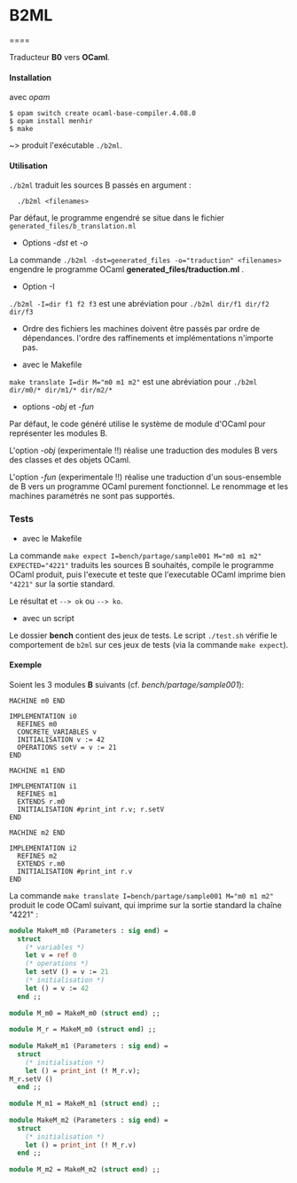 # B2ML
====

Traducteur **B0** vers **OCaml**.

#### Installation 

avec *opam* 
```
$ opam switch create ocaml-base-compiler.4.08.0
$ opam install menhir
$ make
```

~> produit l'exécutable `./b2ml`.

#### Utilisation 

`./b2ml` traduit les sources B passés en argument :
```
  ./b2ml <filenames>
```
Par défaut, le programme engendré se situe dans le fichier `generated_files/b_translation.ml`

- Options *-dst* et *-o*

La commande `./b2ml -dst=generated_files -o="traduction" <filenames>` engendre le programme OCaml **generated_files/traduction.ml** .

- Option -I

`./b2ml -I=dir f1 f2 f3` est une abréviation pour `./b2ml dir/f1 dir/f2 dir/f3`

- Ordre des fichiers
les machines doivent être passés par ordre de dépendances. 
l'ordre des raffinements et implémentations n'importe pas.

- avec le Makefile

`make translate I=dir M="m0 m1 m2"` est une abréviation pour `./b2ml dir/m0/* dir/m1/* dir/m2/*`

- options *-obj* et *-fun*

Par défaut, le code généré utilise le système de module d'OCaml pour représenter les modules B.

L'option *-obj* (experimentale !!) réalise une traduction des modules B vers des classes et des objets OCaml.

L'option *-fun* (experimentale !!) réalise une traduction d'un sous-ensemble de B vers un programme OCaml purement fonctionnel. Le renommage et les machines paramétrés ne sont pas supportés.

### Tests

- avec le Makefile

La commande `make expect I=bench/partage/sample001 M="m0 m1 m2" EXPECTED="4221"` 
traduits les sources B souhaités, compile le programme OCaml produit, puis l'execute et teste que l'executable OCaml imprime bien `"4221"` sur la sortie standard.

Le résultat et `--> ok` ou  `--> ko`.

- avec un script

Le dossier **bench** contient des jeux de tests.
Le script `./test.sh` vérifie le comportement de `b2ml` sur ces jeux de tests (via la commande `make expect`).


#### Exemple

Soient les 3 modules **B** suivants (cf. *bench/partage/sample001*):
```
MACHINE m0 END

IMPLEMENTATION i0
  REFINES m0
  CONCRETE_VARIABLES v
  INITIALISATION v := 42
  OPERATIONS setV = v := 21 
END

MACHINE m1 END

IMPLEMENTATION i1
  REFINES m1
  EXTENDS r.m0
  INITIALISATION #print_int r.v; r.setV
END

MACHINE m2 END

IMPLEMENTATION i2
  REFINES m2
  EXTENDS r.m0
  INITIALISATION #print_int r.v
END
```

La commande `make translate I=bench/partage/sample001 M="m0 m1 m2"`
produit le code OCaml suivant, qui imprime sur la sortie standard la chaîne "4221" :

```ocaml
module MakeM_m0 (Parameters : sig end) = 
  struct
    (* variables *) 
    let v = ref 0 
    (* operations *) 
    let setV () = v := 21 
    (* initialisation *) 
    let () = v := 42
  end ;;
 
module M_m0 = MakeM_m0 (struct end) ;;
 
module M_r = MakeM_m0 (struct end) ;;
 
module MakeM_m1 (Parameters : sig end) = 
  struct
    (* initialisation *) 
    let () = print_int (! M_r.v);
M_r.setV ()
  end ;;
 
module M_m1 = MakeM_m1 (struct end) ;;
 
module MakeM_m2 (Parameters : sig end) = 
  struct
    (* initialisation *) 
    let () = print_int (! M_r.v)
  end ;;
 
module M_m2 = MakeM_m2 (struct end) ;;
``` 

